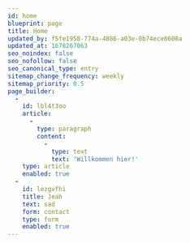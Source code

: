 ```yaml
---
id: home
blueprint: page
title: Home
updated_by: f5fe1958-774a-4886-a03e-0b74ece8600a
updated_at: 1678267063
seo_noindex: false
seo_nofollow: false
seo_canonical_type: entry
sitemap_change_frequency: weekly
sitemap_priority: 0.5
page_builder:
  -
    id: lbl4t3oo
    article:
      -
        type: paragraph
        content:
          -
            type: text
            text: 'Willkommen hier!'
    type: article
    enabled: true
  -
    id: lezgvfhi
    title: Jeah
    text: sad
    form: contact
    type: form
    enabled: true
---
```

